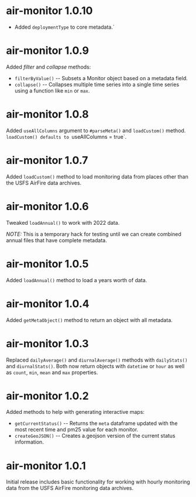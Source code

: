 # air-monitor 1.0.10

- Added `deploymentType` to core metadata.`

# air-monitor 1.0.9

Added _filter_ and _collapse_ methods:

- `filterByValue()` -- Subsets a Monitor object based on a metadata field.
- `collapse()` -- Collapses multiple time series into a single time series using
  a function like `min` or `max`.

# air-monitor 1.0.8

Added `useAllColumns` argument to `#parseMeta()` and `loadCustom()`
method. `loadCustom() defaults to `useAllColumns = true`.

# air-monitor 1.0.7

Added `loadCustom()` method to load monitoring data from places other than the
USFS AirFire data archives.

# air-monitor 1.0.6

Tweaked `loadAnnual()` to work with 2022 data.

_NOTE:_ This is a temporary hack for testing until we can create combined
annual files that have complete metadata.

# air-monitor 1.0.5

Added `loadAnnual()` method to load a years worth of data.

# air-monitor 1.0.4

Added `getMetaObject()` method to return an object with all metadata.

# air-monitor 1.0.3

Replaced `dailyAverage()` and `diurnalAverage()` methods with `dailyStats()`
and `diurnalStats()`. Both now return objects with `datetime` or `hour` as well
as `count`, `min`, `mean` and `max` properties.

# air-monitor 1.0.2

Added methods to help with generating interactive maps:

- `getCurrentStatus()` -- Returns the `meta` dataframe updated with the
  most recent time and pm25 value for each monitor.
- `createGeoJSON()` -- Creates a.geojson version of the current status information.

# air-monitor 1.0.1

Initial release includes basic functionality for working with hourly
monitoring data from the USFS AirFire monitoring data archives.
